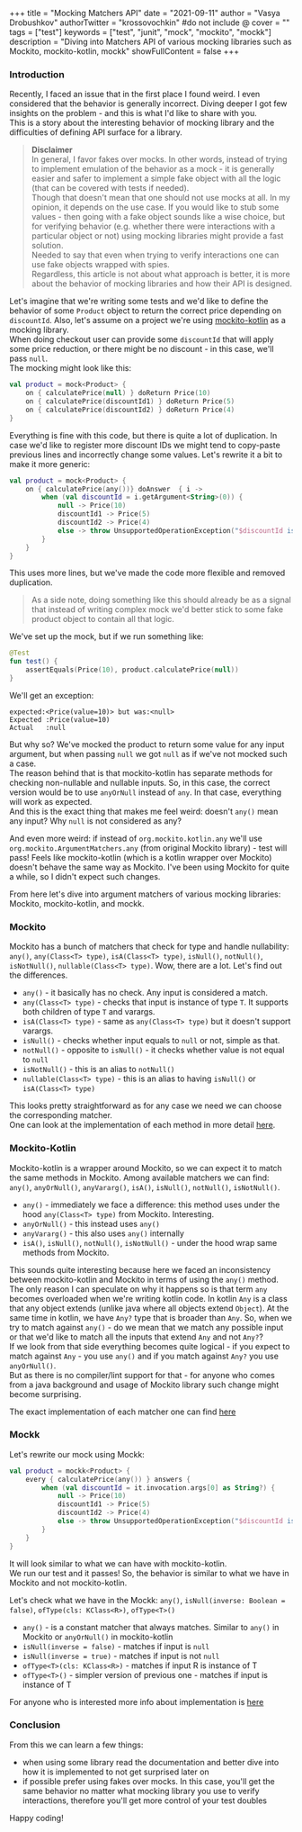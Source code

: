 +++
title = "Mocking Matchers API"
date = "2021-09-11"
author = "Vasya Drobushkov"
authorTwitter = "krossovochkin" #do not include @
cover = ""
tags = ["test"]
keywords = ["test", "junit", "mock", "mockito", "mockk"]
description = "Diving into Matchers API of various mocking libraries such as Mockito, mockito-kotlin, mockk"
showFullContent = false
+++

### Introduction

Recently, I faced an issue that in the first place I found weird. I even considered that the behavior is generally incorrect. Diving deeper I got few insights on the problem - and this is what I'd like to share with you.  
This is a story about the interesting behavior of mocking library and the difficulties of defining API surface for a library.  

> **Disclaimer**  
In general, I favor fakes over mocks. In other words, instead of trying to implement emulation of the behavior as a mock - it is generally easier and safer to implement a simple fake object with all the logic (that can be covered with tests if needed).  
Though that doesn't mean that one should not use mocks at all. In my opinion, it depends on the use case. If you would like to stub some values - then going with a fake object sounds like a wise choice, but for verifying behavior (e.g. whether there were interactions with a particular object or not) using mocking libraries might provide a fast solution.  
Needed to say that even when trying to verify interactions one can use fake objects wrapped with spies.  
Regardless, this article is not about what approach is better, it is more about the behavior of mocking libraries and how their API is designed.

Let's imagine that we're writing some tests and we'd like to define the behavior of some `Product` object to return the correct price depending on `discountId`. Also, let's assume on a project we're using [mockito-kotlin](https://github.com/mockito/mockito-kotlin) as a mocking library.  
When doing checkout user can provide some `discountId` that will apply some price reduction, or there might be no discount - in this case, we'll pass `null`.  
The mocking might look like this:

```kotlin
val product = mock<Product> {
    on { calculatePrice(null) } doReturn Price(10)
    on { calculatePrice(discountId1) } doReturn Price(5)
    on { calculatePrice(discountId2) } doReturn Price(4)
}
```
Everything is fine with this code, but there is quite a lot of duplication. In case we'd like to register more discount IDs we might tend to copy-paste previous lines and incorrectly change some values. Let's rewrite it a bit to make it more generic:

```kotlin
val product = mock<Product> {
    on { calculatePrice(any())} doAnswer  { i ->
        when (val discountId = i.getArgument<String>(0)) {
            null -> Price(10)
            discountId1 -> Price(5)
            discountId2 -> Price(4)
            else -> throw UnsupportedOperationException("$discountId is not mocked")
        }
    }
}
```
This uses more lines, but we've made the code more flexible and removed duplication.

> As a side note, doing something like this should already be as a signal that instead of writing complex mock we'd better stick to some fake product object to contain all that logic.

We've set up the mock, but if we run something like:
```kotlin
@Test
fun test() {
    assertEquals(Price(10), product.calculatePrice(null))
}
```
We'll get an exception:
```
expected:<Price(value=10)> but was:<null>
Expected :Price(value=10)
Actual   :null
```
But why so? We've mocked the product to return some value for any input argument, but when passing `null` we got `null` as if we've not mocked such a case.  
The reason behind that is that mockito-kotlin has separate methods for checking non-nullable and nullable inputs. So, in this case, the correct version would be to use `anyOrNull` instead of `any`. In that case, everything will work as expected.  
And this is the exact thing that makes me feel weird: doesn't `any()` mean any input? Why `null` is not considered as any?

And even more weird: if instead of `org.mockito.kotlin.any` we'll use `org.mockito.ArgumentMatchers.any` (from original Mockito library) - test will pass! Feels like mockito-kotlin (which is a kotlin wrapper over Mockito) doesn't behave the same way as Mockito. I've been using Mockito for quite a while, so I didn't expect such changes.  

From here let's dive into argument matchers of various mocking libraries: Mockito, mockito-kotlin, and mockk.

### Mockito

Mockito has a bunch of matchers that check for type and handle nullability: `any()`, `any(Class<T> type)`, `isA(Class<T> type)`, `isNull()`, `notNull()`, `isNotNull()`, `nullable(Class<T> type)`. Wow, there are a lot. Let's find out the differences.

- `any()` - it basically has no check. Any input is considered a match.
- `any(Class<T> type)` - checks that input is instance of type `T`. It supports both children of type `T` and varargs.
- `isA(Class<T> type)` - same as `any(Class<T> type)` but it doesn't support varargs.
- `isNull()` - checks whether input equals to `null` or not, simple as that.
- `notNull()` - opposite to `isNull()` - it checks whether value is not equal to `null`
- `isNotNull()` - this is an alias to `notNull()`
- `nullable(Class<T> type)` - this is an alias to having `isNull()` or `isA(Class<T> type)`

This looks pretty straightforward as for any case we need we can choose the corresponding matcher.  
One can look at the implementation of each method in more detail [here](https://github.com/mockito/mockito/blob/main/src/main/java/org/mockito/ArgumentMatchers.java).

### Mockito-Kotlin

Mockito-kotlin is a wrapper around Mockito, so we can expect it to match the same methods in Mockito. Among available matchers we can find: `any()`, `anyOrNull()`, `anyVararg()`, `isA()`, `isNull()`, `notNull()`, `isNotNull()`.

- `any()` - immediately we face a difference: this method uses under the hood `any(Class<T> type)` from Mockito. Interesting.
- `anyOrNull()` - this instead uses `any()`
- `anyVararg()` - this also uses `any()` internally
- `isA()`, `isNull()`, `notNull()`, `isNotNull()` - under the hood wrap same methods from Mockito.

This sounds quite interesting because here we faced an inconsistency between mockito-kotlin and Mockito in terms of using the `any()` method.  
The only reason I can speculate on why it happens so is that term `any` becomes overloaded when we're writing kotlin code. In kotlin `Any` is a class that any object extends (unlike java where all objects extend `Object`). At the same time in kotlin, we have `Any?` type that is broader than `Any`. So, when we try to match against `any()` - do we mean that we match any possible input or that we'd like to match all the inputs that extend `Any` and not `Any?`?  
If we look from that side everything becomes quite logical - if you expect to match against `Any` - you use `any()` and if you match against `Any?` you use `anyOrNull()`.  
But as there is no compiler/lint support for that - for anyone who comes from a java background and usage of Mockito library such change might become surprising.  

The exact implementation of each matcher one can find [here](https://github.com/mockito/mockito-kotlin/blob/main/mockito-kotlin/src/main/kotlin/org/mockito/kotlin/Matchers.kt)

### Mockk

Let's rewrite our mock using Mockk:
```kotlin
val product = mockk<Product> {
    every { calculatePrice(any()) } answers {
        when (val discountId = it.invocation.args[0] as String?) {
            null -> Price(10)
            discountId1 -> Price(5)
            discountId2 -> Price(4)
            else -> throw UnsupportedOperationException("$discountId is not mocked")
        }
    }
}
```
It will look similar to what we can have with mockito-kotlin.  
We run our test and it passes! So, the behavior is similar to what we have in Mockito and not mockito-kotlin.

Let's check what we have in the Mockk: `any()`, `isNull(inverse: Boolean = false)`, `ofType(cls: KClass<R>)`, `ofType<T>()`

- `any()` - is a constant matcher that always matches. Similar to `any()` in Mockito or `anyOrNull()` in mockito-kotlin
- `isNull(inverse = false)` - matches if input is `null`
- `isNull(inverse = true)` - matches if input is not `null`
- `ofType<T>(cls: KClass<R>)` - matches if input R is instance of T
- `ofType<T>()` - simpler version of previous one - matches if input is instance of T

For anyone who is interested more info about implementation is [here](https://github.com/mockk/mockk/blob/master/dsl/common/src/main/kotlin/io/mockk/API.kt)

### Conclusion

From this we can learn a few things:
- when using some library read the documentation and better dive into how it is implemented to not get surprised later on
- if possible prefer using fakes over mocks. In this case, you'll get the same behavior no matter what mocking library you use to verify interactions, therefore you'll get more control of your test doubles

Happy coding!